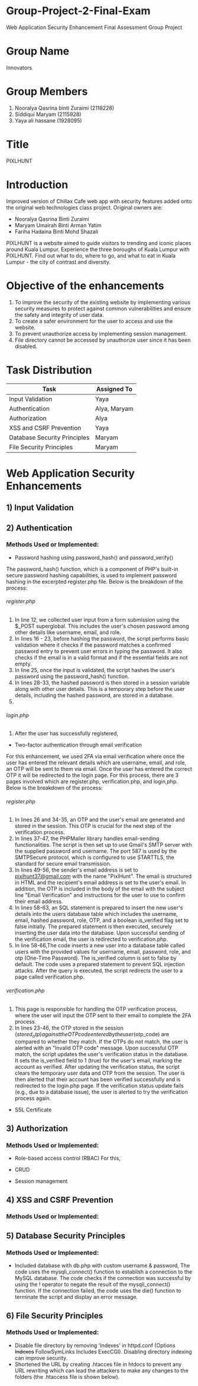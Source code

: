 # Group-Project-2-Final-Exam
Web Application Security Enhancement Final Assessment Group Project

# Group Name
Innovators

# Group Members
1. Nooralya Qasrina binti Zuraimi (2118228)
2. Siddiqui Maryam (2115928)
3. Yaya ali hassane (1928095)

# Title
PIXLHUNT

# Introduction
Improved version of Chillax Cafe web app with security features added onto the original web technologies class project.
Original owners are:

* Nooralya Qasrina Binti Zuraimi 
* Maryam Umairah Binti Arman Yatim 
* Fariha Hadaina Binti Mohd Shazali

PIXLHUNT is a website aimed to guide visitors to trending and iconic places around Kuala Lumpur. Experience the three boroughs of Kuala Lumpur with PIXLHUNT. Find out what to do, where to go, and what to eat in Kuala Lumpur - the city of contrast and diversity.


# Objective of the enhancements
1. To improve the security of the existing website by implementing various security measures to protect against common vulnerabilities and ensure the safety and integrity of user data.
2. To create a safer environment for the user to access and use the website.
3. To prevent unauthorize access by implementing session management.
4. File directory cannot be accessed by unauthorize user since it has been disabled.

# Task Distribution

| Task                          | Assigned To       |
|-------------------------------|-------------------|
| Input Validation    | Yaya             |
| Authentication        | Alya, Maryam               |
| Authorization | Alya           |
| XSS and CSRF Prevention           | Yaya              |
| Database Security Principles     | Maryam             |
| File Security Principles              | Maryam               |

# Web Application Security Enhancements
<h2> 1) Input Validation </h2>




<h2> 2) Authentication </h2>
<h3> Methods Used or Implemented: </h3>
   
* Password hashing using password_hash() and password_verify() <br>
   
The password_hash() function, which is a component of PHP's built-in secure password hashing capabilities, is used to implement password hashing in the excerpted register.php file. Below is the breakdown of the process:

<h6>register.php</h6>

1) In line 12, we collected user input from a form submission using the $_POST superglobal. This includes the user's chosen password among other details like username, email, and role. 
2) In lines 16 - 23, before hashing the password, the script performs basic validation where it checks if the password matches a confirmed password entry to prevent user errors in typing the password. It also checks if the email is in a valid format and if the essential fields are not empty. 
3) In line 25, once the input is validated, the script hashes the user's password using the password_hash() function. 
4) In lines 28-33, the hashed password is then stored in a session variable along with other user details. This is a temporary step before the user details, including the hashed password, are stored in a database.
5) 

<h6>login.php</h6>

1) After the user has successfully registered, 


* Two-factor authentication through email verification <br>
   
For this enhancement, we used 2FA via email verification where once the user has entered the relevant details which are username, email, and role, an OTP will be sent to them via email. Once the user has entered the correct OTP it will be redirected to the login page. For this process, there are 3 pages involved which are register.php, verification.php, and login,php. Below is the breakdown of the process:

<h6>register.php</h6>

1) In lines 26 and 34-35, an OTP and the user's email are generated and stored in the session. This OTP is crucial for the next step of the verification process.
2) In lines 37-47, the PHPMailer library handles email-sending functionalities. The script is then set up to use Gmail's SMTP server with the supplied  password and username. The port 587 is used by the SMTPSecure protocol, which is configured to use STARTTLS, the standard for secure email transmission.
3) In lines 49-56, the sender's email address is set to pixlhunt37@gmail.com with the name "PixlHunt". The email is structured in HTML and the recipient's email address is set to the user's email. In addition, the OTP is included in the body of the email with the subject line "Email Verification" and instructions for the user to use to confirm their email address.
4) In lines 58-63, an SQL statement is prepared to insert the new user's details into the users database table which includes the username, email, hashed password, role, OTP, and a boolean is_verified flag set to false initially. The prepared statement is then executed, securely inserting the user data into the database. Upon successful sending of the verification email, the user is redirected to verification.php.
5) In line 58-66,The code inserts a new user into a database table called users with the provided values for username, email, password, role, and otp (One-Time Password). The is_verified column is set to false by default. The code uses a prepared statement to prevent SQL injection attacks. After the query is executed, the script redirects the user to a page called verification.php.
      
<h6> verification.php </h6>

1) This page is responsible for handling the OTP verification process, where the user will input the OTP sent to their email to complete the 2FA process.
2) In lines 23-46, the OTP stored in the session ($stored_otp) against the OTP code entered by the user ($otp_code) are compared to whether they match. If the OTPs do not match, the user is alerted with an "Invalid OTP code" message. Upon successful OTP match, the script updates the user's verification status in the database. It sets the is_verified field to 1 (true) for the user's email, marking the account as verified. After updating the verification status, the script clears the temporary user data and OTP from the session. The user is then alerted that their account has been verified successfully and is redirected to the login.php page. If the verification status update fails (e.g., due to a database issue), the user is alerted to try the verification process again.

* SSL Certificate


  


  



<h2> 3) Authorization </h2>
<h3> Methods Used or Implemented: </h3>
  
* Role-based access control (RBAC)
For this,
  
* CRUD
* Session management



<h2> 4) XSS and CSRF Prevention </h2>
<h3> Methods Used or Implemented: </h3>

<h2> 5) Database Security Principles </h2>
<h3> Methods Used or Implemented: </h3>

* Included database with db.php with custom username & password, The code uses the mysqli_connect() function to establish a connection to the MySQL database. The code checks if the connection was successful by using the ! operator to negate the result of the mysqli_connect() function. If the connection failed, the code uses the die() function to terminate the script and display an error message.


<h2> 6) File Security Principles </h2>
<h3> Methods Used or Implemented: </h3>

* Disable file directory by removing 'Indexes' in httpd.conf (Options ~~Indexes~~ FollowSymLinks Includes ExecCGI). Disabling directory indexing can improve security.
* Shortened the URL by creating .htacces file in htdocs to prevent any URL rewriting which can lead the attackers to make any changes to the folders (the .htaccess file is shown below). 
  
   
